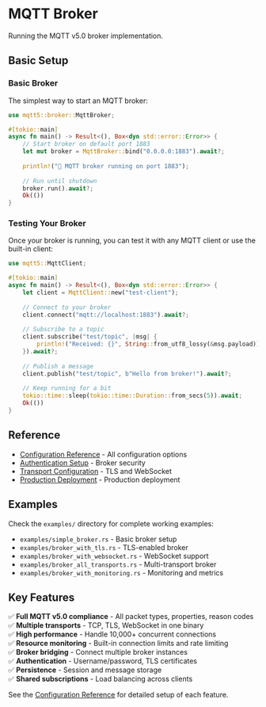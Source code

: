 # MQTT Broker

Running the MQTT v5.0 broker implementation.

## Basic Setup

### Basic Broker

The simplest way to start an MQTT broker:

```rust
use mqtt5::broker::MqttBroker;

#[tokio::main]
async fn main() -> Result<(), Box<dyn std::error::Error>> {
    // Start broker on default port 1883
    let mut broker = MqttBroker::bind("0.0.0.0:1883").await?;
    
    println!("🚀 MQTT broker running on port 1883");
    
    // Run until shutdown
    broker.run().await?;
    Ok(())
}
```

### Testing Your Broker

Once your broker is running, you can test it with any MQTT client or use the built-in client:

```rust
use mqtt5::MqttClient;

#[tokio::main] 
async fn main() -> Result<(), Box<dyn std::error::Error>> {
    let client = MqttClient::new("test-client");
    
    // Connect to your broker
    client.connect("mqtt://localhost:1883").await?;
    
    // Subscribe to a topic
    client.subscribe("test/topic", |msg| {
        println!("Received: {}", String::from_utf8_lossy(&msg.payload));
    }).await?;
    
    // Publish a message
    client.publish("test/topic", b"Hello from broker!").await?;
    
    // Keep running for a bit
    tokio::time::sleep(tokio::time::Duration::from_secs(5)).await;
    Ok(())
}
```

## Reference

- [Configuration Reference](configuration.md) - All configuration options
- [Authentication Setup](authentication.md) - Broker security
- [Transport Configuration](transports.md) - TLS and WebSocket
- [Production Deployment](deployment.md) - Production deployment

## Examples

Check the `examples/` directory for complete working examples:

- `examples/simple_broker.rs` - Basic broker setup
- `examples/broker_with_tls.rs` - TLS-enabled broker
- `examples/broker_with_websocket.rs` - WebSocket support
- `examples/broker_all_transports.rs` - Multi-transport broker
- `examples/broker_with_monitoring.rs` - Monitoring and metrics

## Key Features

✅ **Full MQTT v5.0 compliance** - All packet types, properties, reason codes  
✅ **Multiple transports** - TCP, TLS, WebSocket in one binary  
✅ **High performance** - Handle 10,000+ concurrent connections  
✅ **Resource monitoring** - Built-in connection limits and rate limiting  
✅ **Broker bridging** - Connect multiple broker instances  
✅ **Authentication** - Username/password, TLS certificates  
✅ **Persistence** - Session and message storage  
✅ **Shared subscriptions** - Load balancing across clients  

See the [Configuration Reference](configuration.md) for detailed setup of each feature.